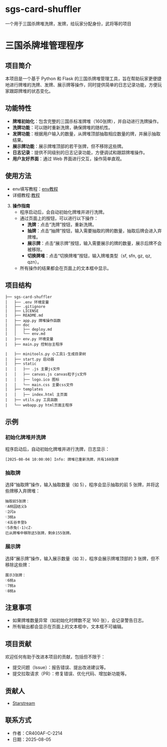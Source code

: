 # sgs-card-shuffler
一个用于三国杀牌堆洗牌，发牌，给玩家分配身份，武将等的项目
# 三国杀牌堆管理程序
## 项目简介
本项目是一个基于 Python 和 Flask 的三国杀牌堆管理工具，旨在帮助玩家更便捷地进行牌堆的洗牌、发牌、展示牌等操作，同时提供简单的日志记录功能，方便玩家跟踪牌堆的状态变化。

## 功能特性
- **牌堆初始化**：包含完整的三国杀标准牌堆（160张牌），并自动进行洗牌操作。
- **洗牌功能**：可以随时重新洗牌，确保牌堆的随机性。
- **发牌功能**：根据用户输入的数量，从牌堆顶部抽取相应数量的牌，并展示抽取结果。
- **展示牌功能**：展示牌堆顶部的若干张牌，但不移除这些牌。
- **日志记录**：提供不同级别的日志记录功能，方便调试和跟踪牌堆操作。
- **用户友好界面**：通过 Web 界面进行交互，操作简单直观。

## 使用方法
   - env填写教程：[env教程](/doc/env.md)
   - 详细教程:[教程](/doc/deploy.md)
3. **操作指南**
   - 程序启动后，会自动初始化牌堆并进行洗牌。
   - 通过页面上的按钮，可以进行以下操作：
     - **洗牌**：点击“洗牌”按钮，重新洗牌。
     - **抽牌**：点击“抽牌”按钮，输入需要抽取的牌的数量，抽取后牌会进入弃牌堆。
     - **展示牌**：点击“展示牌”按钮，输入需要展示的牌的数量，展示后牌不会被移除。
     - **切换牌堆**：点击“切换牌堆”按钮，输入牌堆类型（sf, sfn, gz, qz, qzn）。
   - 所有操作的结果都会在页面上的文本框中显示。

## 项目结构
```tree
├── sgs-card-shuffler 
│   ├── .env 环境变量
|   ├── .gitignore
|   ├── LICENSE 
|   ├── README.md
|   ├── app.py 牌堆操作函数
|   ├── doc
|   │   ├── deploy.md
|   │   └── env.md
|   ├── env.py 环境变量
|   ├── main.py 控制台主程序

|   ├── minitools.py 小工具1-生成目录树
|   ├── start.py 启动器
|   ├── static
|   │   ├── .js 主要js文件
|   │   ├── canvas.js canvas粒子js文件
|   │   ├── logo.ico 图标
|   │   └── main.css 主要css文件
|   ├── templates
|   │   ├── index.html 主页面
|   ├── utils.py 工具函数
|   └── webapp.py html页面主程序
```


## 示例
### 初始化牌堆并洗牌
程序启动后，自动初始化牌堆并进行洗牌，日志显示：
```
[2025-08-04 10:00:00] Info: 牌堆已重新洗牌，共有160张牌
```

### 抽取牌
选择“抽取牌”操作，输入抽取数量（如 5），程序会显示抽取的前 5 张牌，并将这些牌移入弃牌堆：
```
抽取前5张牌：
♡A桃园结义b
♡2闪a
♡3桃a
♡4五谷丰登b
♡5赤兔(-1)cZ-
已从牌堆中移除这5张牌，剩余155张牌。
```

### 展示牌
选择“展示牌”操作，输入展示数量（如 3），程序会展示牌堆顶部的 3 张牌，但不移除这些牌：
```
展示3张牌：
♡6桃a
♡7桃a
♡8桃a
```

## 注意事项
- 如果牌堆数量异常（如初始化时牌数不足 160 张），会记录警告日志。
- 所有输出都会显示在页面上的文本框中，文本框不可编辑。

## 项目贡献
欢迎任何有助于改进本项目的贡献，包括但不限于：
- 提交问题（Issue）：报告错误、提出改进建议等。
- 提交拉取请求（PR）：修复错误、优化代码、增加新功能等。

## 贡献人
 - [Starstream](https://github.com/idonthaveaaname)
## 联系方式
- 作者：CR400AF-C-2214
- 日期：2025-08-05
